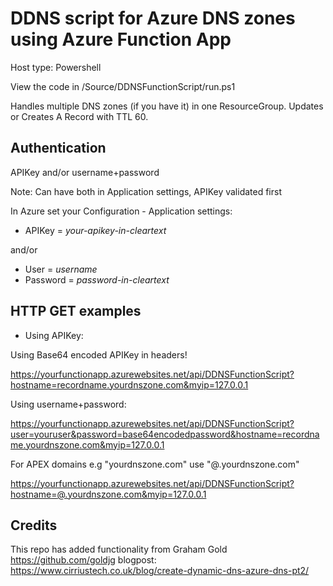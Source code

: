 # DDNS script for Azure DNS zones using Azure Function App

Host type: Powershell

View the code in /Source/DDNSFunctionScript/run.ps1

Handles multiple DNS zones (if you have it) in one ResourceGroup. Updates or Creates A Record with TTL 60.

## Authentication
APIKey and/or username+password

Note: Can have both in Application settings, APIKey validated first

In Azure set your Configuration - Application settings:
- APIKey = _your-apikey-in-cleartext_

and/or

- User = _username_
- Password = _password-in-cleartext_

## HTTP GET examples

- Using APIKey:

Using Base64 encoded APIKey in headers!

https://yourfunctionapp.azurewebsites.net/api/DDNSFunctionScript?hostname=recordname.yourdnszone.com&myip=127.0.0.1

Using username+password:

https://yourfunctionapp.azurewebsites.net/api/DDNSFunctionScript?user=youruser&password=base64encodedpassword&hostname=recordname.yourdnszone.com&myip=127.0.0.1

For APEX domains e.g "yourdnszone.com" use "@.yourdnszone.com"

https://yourfunctionapp.azurewebsites.net/api/DDNSFunctionScript?hostname=@.yourdnszone.com&myip=127.0.0.1

## Credits
This repo has added functionality from Graham Gold https://github.com/goldjg blogpost: https://www.cirriustech.co.uk/blog/create-dynamic-dns-azure-dns-pt2/
